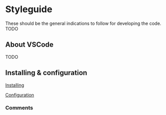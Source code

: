 # Styleguide

These should be the general indications to follow for developing the code.
TODO

## About VSCode

TODO

## Installing & configuration

[Installing](WEB_DEVELOPMENT_SETUP.md)

[Configuration](WEB_CONFIGURATIONS.md)

### Comments
